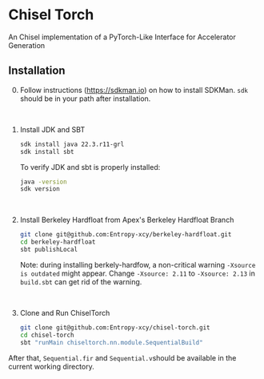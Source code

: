 # Chisel Torch
An Chisel implementation of a PyTorch-Like Interface for Accelerator Generation

## Installation
0. Follow instructions (https://sdkman.io) on how to install SDKMan. `sdk` should be in your path after installation.

<br>

1. Install JDK and SBT
    ```bash
    sdk install java 22.3.r11-grl
    sdk install sbt
    ```
    To verify JDK and sbt is properly installed:
    ```bash
    java -version
    sdk version
    ```

<br>

2. Install Berkeley Hardfloat from Apex's Berkeley Hardfloat Branch
    ```bash
    git clone git@github.com:Entropy-xcy/berkeley-hardfloat.git
    cd berkeley-hardfloat
    sbt publishLocal
    ```
    Note: during installing berkely-hardfow, a non-critical warning `-Xsource is outdated` might appear. Change `-Xsource: 2.11` to `-Xsource: 2.13` in `build.sbt` can get rid of the warning.

<br>

3. Clone and Run ChiselTorch
    ```bash
    git clone git@github.com:Entropy-xcy/chisel-torch.git
    cd chisel-torch
    sbt "runMain chiseltorch.nn.module.SequentialBuild"
    ```
After that, `Sequential.fir` and `Sequential.v`should be available in the current working directory. 

